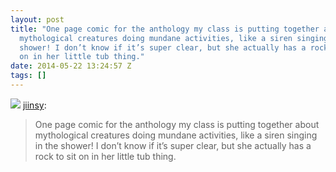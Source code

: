 ```yaml
---
layout: post
title: "One page comic for the anthology my class is putting together about
  mythological creatures doing mundane activities, like a siren singing in the
  shower! I don’t know if it’s super clear, but she actually has a rock to sit
  on in her little tub thing."
date: 2014-05-22 13:24:57 Z
tags: []
---
```

![](/media/2014/05/86500017384.jpg)
[jiinsy](http://jiinsy.tumblr.com/post/85795472788/one-page-comic-for-the-anthology-my-class-is):

> One page comic for the anthology my class is putting together about mythological creatures doing mundane activities, like a siren singing in the shower! I don’t know if it’s super clear, but she actually has a rock to sit on in her little tub thing.
